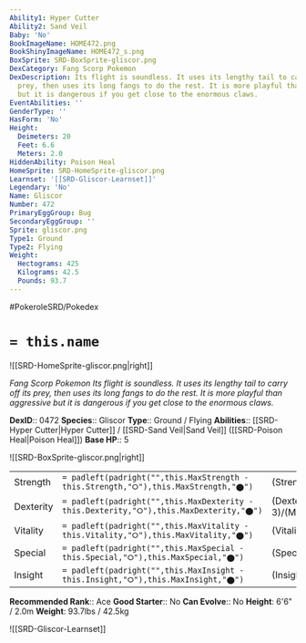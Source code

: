 ```yaml
---
Ability1: Hyper Cutter
Ability2: Sand Veil
Baby: 'No'
BookImageName: HOME472.png
BookShinyImageName: HOME472_s.png
BoxSprite: SRD-BoxSprite-gliscor.png
DexCategory: Fang Scorp Pokemon
DexDescription: Its flight is soundless. It uses its lengthy tail to carry off its
  prey, then uses its long fangs to do the rest. It is more playful than aggressive
  but it is dangerous if you get close to the enormous claws.
EventAbilities: ''
GenderType: ''
HasForm: 'No'
Height:
  Deimeters: 20
  Feet: 6.6
  Meters: 2.0
HiddenAbility: Poison Heal
HomeSprite: SRD-HomeSprite-gliscor.png
Learnset: '[[SRD-Gliscor-Learnset]]'
Legendary: 'No'
Name: Gliscor
Number: 472
PrimaryEggGroup: Bug
SecondaryEggGroup: ''
Sprite: gliscor.png
Type1: Ground
Type2: Flying
Weight:
  Hectograms: 425
  Kilograms: 42.5
  Pounds: 93.7
---
```


#PokeroleSRD/Pokedex

# `= this.name`

![[SRD-HomeSprite-gliscor.png|right]]

*Fang Scorp Pokemon*
*Its flight is soundless. It uses its lengthy tail to carry off its prey, then uses its long fangs to do the rest. It is more playful than aggressive but it is dangerous if you get close to the enormous claws.*

**DexID**:: 0472
**Species**:: Gliscor
**Type**:: Ground / Flying
**Abilities**:: [[SRD-Hyper Cutter|Hyper Cutter]] / [[SRD-Sand Veil|Sand Veil]] ([[SRD-Poison Heal|Poison Heal]])
**Base HP**:: 5

![[SRD-BoxSprite-gliscor.png|right]]

|           |                                                                                        |                                          |
| --------- | -------------------------------------------------------------------------------------- | ---------------------------------------- |
| Strength  | `= padleft(padright("",this.MaxStrength - this.Strength,"⭘"),this.MaxStrength,"⬤")`    | (Strength::3)/(MaxStrength::6)   |
| Dexterity | `= padleft(padright("",this.MaxDexterity - this.Dexterity,"⭘"),this.MaxDexterity,"⬤")` | (Dexterity:: 3)/(MaxDexterity::6) |
| Vitality  | `= padleft(padright("",this.MaxVitality - this.Vitality,"⭘"),this.MaxVitality,"⬤")`    | (Vitality::3)/(MaxVitality::7)   |
| Special   | `= padleft(padright("",this.MaxSpecial - this.Special,"⭘"),this.MaxSpecial,"⬤")`       | (Special::2)/(MaxSpecial::4)     |
| Insight   | `= padleft(padright("",this.MaxInsight - this.Insight,"⭘"),this.MaxInsight,"⬤")`       | (Insight::2)/(MaxInsight::5)     |

**Recommended Rank**:: Ace
**Good Starter**:: No
**Can Evolve**:: No
**Height**: 6'6" / 2.0m
**Weight**: 93.7lbs / 42.5kg

![[SRD-Gliscor-Learnset]]